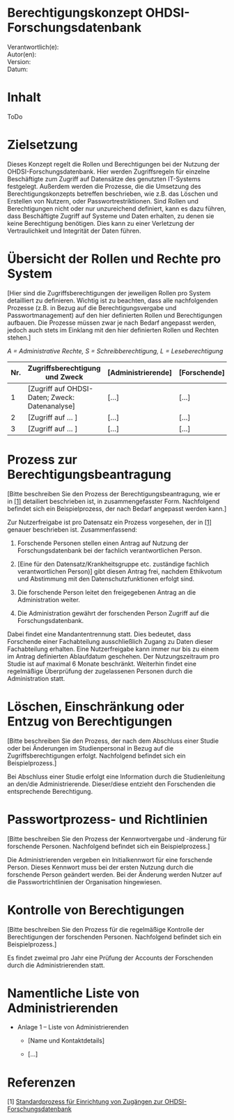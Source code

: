 <H1> Berechtigungskonzept OHDSI-Forschungsdatenbank </H1>

Verantwortlich(e):  
Autor(en):  
Version:  
Datum:  

# Inhalt

ToDo

# Zielsetzung

Dieses Konzept regelt die Rollen und Berechtigungen bei der Nutzung der
OHDSI-Forschungsdatenbank. Hier werden Zugriffsregeln für einzelne
Beschäftigte zum Zugriff auf Datensätze des genutzten IT-Systems
festgelegt. Außerdem werden die Prozesse, die die Umsetzung des
Berechtigungskonzepts betreffen beschrieben, wie z.B. das Löschen und
Erstellen von Nutzern, oder Passwortrestriktionen. Sind Rollen und
Berechtigungen nicht oder nur unzureichend definiert, kann es dazu
führen, dass Beschäftigte Zugriff auf Systeme und Daten erhalten, zu
denen sie keine Berechtigung benötigen. Dies kann zu einer Verletzung
der Vertraulichkeit und Integrität der Daten führen.

# Übersicht der Rollen und Rechte pro System

<span class="mark">\[Hier sind die Zugriffsberechtigungen der jeweiligen
Rollen pro System detailliert zu definieren. Wichtig ist zu beachten,
dass alle nachfolgenden Prozesse (z.B. in Bezug auf die
Berechtigungsvergabe und Passwortmanagement) auf den hier definierten
Rollen und Berechtigungen aufbauen. Die Prozesse müssen zwar je nach
Bedarf angepasst werden, jedoch auch stets im Einklang mit den hier
definierten Rollen und Rechten stehen.\]</span>

*A = Administrative Rechte, S = Schreibberechtigung, L =
Leseberechtigung*

| **Nr.** | **Zugriffsberechtigung und Zweck**                                         | <span class="mark">\[Administrierende\]</span> | <span class="mark">\[Forschende\]</span> |
|---------|----------------------------------------------------------------------------|------------------------------------------------|------------------------------------------|
| 1       | <span class="mark">\[Zugriff auf OHDSI-Daten; Zweck: Datenanalyse\]</span> | <span class="mark">\[…\]</span>                | <span class="mark">\[…\]</span>          |
| 2       | <span class="mark">\[Zugriff auf … \]</span>                               | <span class="mark">\[…\]</span>                | <span class="mark">\[…\]</span>          |
| 3       | <span class="mark">\[Zugriff auf … \]</span>                               | <span class="mark">\[…\]</span>                | <span class="mark">\[…\]</span>          |

# Prozess zur Berechtigungsbeantragung

<span class="mark">\[Bitte beschreiben Sie den Prozess der
Berechtigungsbeantragung, wie er in [\[1\]](#ref1) detailiert beschrieben ist, in
zusammengefasster Form. Nachfolgend befindet sich ein Beispielprozess,
der nach Bedarf angepasst werden kann.\]</span>

Zur Nutzerfreigabe ist pro Datensatz ein Prozess vorgesehen, der in [\[1\]](#ref1) 
 genauer beschrieben ist. Zusammenfassend:

1.  Forschende Personen stellen einen Antrag auf Nutzung der
    Forschungsdatenbank bei der  fachlich verantwortlichen Person.

1.  <span class="mark">\[Eine für den Datensatz/Krankheitsgruppe etc. zuständige fachlich verantwortlichen Person)\]</span> gibt diesen Antrag frei, nachdem Ethikvotum
    und Abstimmung mit den Datenschutzfunktionen erfolgt sind.

1.  Die forschende Person leitet den freigegebenen Antrag an die Administration weiter.

1.  Die Administration gewährt der forschenden Person Zugriff auf die Forschungsdatenbank.

Dabei findet eine Mandantentrennung statt. Dies bedeutet, dass
Forschende einer Fachabteilung ausschließlich Zugang zu Daten dieser
Fachabteilung erhalten. Eine Nutzerfreigabe kann immer nur bis zu einem
im Antrag definierten Ablaufdatum geschehen. Der Nutzungszeitraum pro
Studie ist auf maximal 6 Monate beschränkt. Weiterhin findet eine
regelmäßige Überprüfung der zugelassenen Personen durch die Administration statt.

# Löschen, Einschränkung oder Entzug von Berechtigungen

<span class="mark">\[Bitte beschreiben Sie den Prozess, der nach dem
Abschluss einer Studie oder bei Änderungen im Studienpersonal in Bezug
auf die Zugriffsberechtigungen erfolgt. Nachfolgend befindet sich ein
Beispielprozess.\]</span>

Bei Abschluss einer Studie erfolgt eine Information durch die
Studienleitung an den/die Administrierende. Dieser/diese
entzieht den Forschenden die entsprechende Berechtigung.

#  Passwortprozess- und Richtlinien

<span class="mark">\[Bitte beschreiben Sie den Prozess der
Kennwortvergabe und -änderung für forschende Personen. Nachfolgend
befindet sich ein Beispielprozess.\]</span>

Die Administrierenden vergeben ein Initialkennwort für eine
forschende Person. Dieses Kennwort muss bei der ersten Nutzung durch die
forschende Person geändert werden. Bei der Änderung werden Nutzer auf
die Passwortrichtlinien der Organisation hingewiesen.

# Kontrolle von Berechtigungen

<span class="mark">\[Bitte beschreiben Sie den Prozess für die
regelmäßige Kontrolle der Berechtigungen der forschenden Personen.
Nachfolgend befindet sich ein Beispielprozess.\]</span>

Es findet zweimal pro Jahr eine Prüfung der Accounts der Forschenden
durch die Administrierenden statt.

# Namentliche Liste von Administrierenden

- Anlage 1 – Liste von Administrierenden

  - <span class="mark">\[Name und Kontaktdetails\]</span>

  - <span class="mark">\[…\]</span>

# Referenzen
<a id="ref1">\[1\]</a> [Standardprozess für Einrichtung von Zugängen zur OHDSI-Forschungsdatenbank](./access-control-concept.md)  
